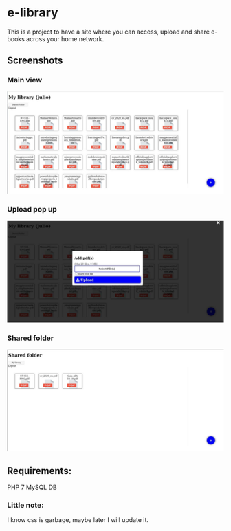 # e-library
This is a project to have a site where you can access, upload and share e-books across your home network.
## Screenshots
### Main view
![Screenshot](https://github.com/juliomorales98/e-library/blob/master/screenshot_main.jpg?raw=true)
### Upload pop up
![Screenshot](https://github.com/juliomorales98/e-library/blob/master/screenshot_popup.jpg?raw=true)
### Shared folder
![Screenshot](https://github.com/juliomorales98/e-library/blob/master/screenshot_shared.jpg?raw=true)

## Requirements:
PHP 7
MySQL DB

### Little note:
I know css is garbage, maybe later I will update it.
